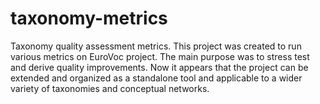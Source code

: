 # taxonomy-metrics

Taxonomy quality assessment metrics. This project was created to run various metrics on EuroVoc project. The main purpose was to stress test and derive quality improvements. Now it appears that the project can be extended and organized as a standalone tool and applicable to a wider variety of taxonomies and conceptual networks.    